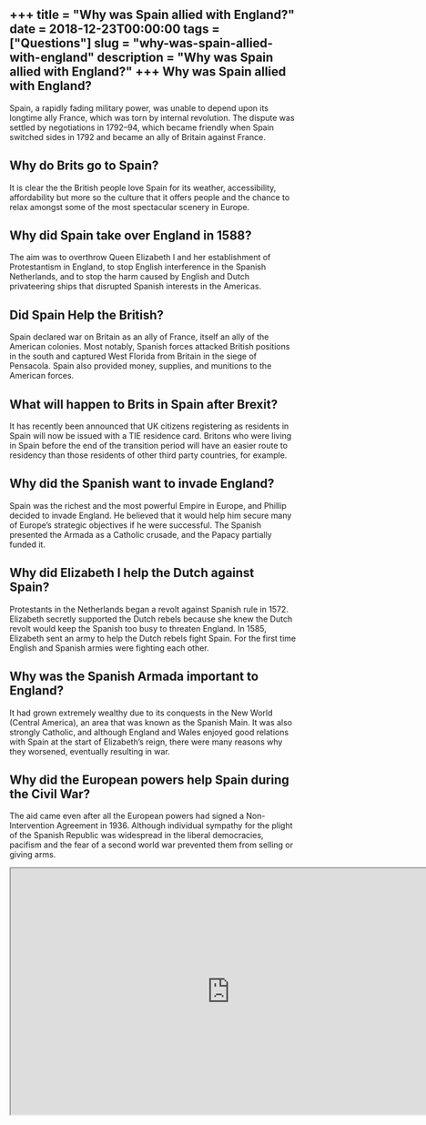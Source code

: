 +++
title = "Why was Spain allied with England?"
date = 2018-12-23T00:00:00
tags = ["Questions"]
slug = "why-was-spain-allied-with-england"
description = "Why was Spain allied with England?"
+++
Why was Spain allied with England?
----------------------------------

Spain, a rapidly fading military power, was unable to depend upon its longtime ally France, which was torn by internal revolution. The dispute was settled by negotiations in 1792–94, which became friendly when Spain switched sides in 1792 and became an ally of Britain against France.

Why do Brits go to Spain?
-------------------------

It is clear the the British people love Spain for its weather, accessibility, affordability but more so the culture that it offers people and the chance to relax amongst some of the most spectacular scenery in Europe.

Why did Spain take over England in 1588?
----------------------------------------

The aim was to overthrow Queen Elizabeth I and her establishment of Protestantism in England, to stop English interference in the Spanish Netherlands, and to stop the harm caused by English and Dutch privateering ships that disrupted Spanish interests in the Americas.

Did Spain Help the British?
---------------------------

Spain declared war on Britain as an ally of France, itself an ally of the American colonies. Most notably, Spanish forces attacked British positions in the south and captured West Florida from Britain in the siege of Pensacola. Spain also provided money, supplies, and munitions to the American forces.

What will happen to Brits in Spain after Brexit?
------------------------------------------------

It has recently been announced that UK citizens registering as residents in Spain will now be issued with a TIE residence card. Britons who were living in Spain before the end of the transition period will have an easier route to residency than those residents of other third party countries, for example.

Why did the Spanish want to invade England?
-------------------------------------------

Spain was the richest and the most powerful Empire in Europe, and Phillip decided to invade England. He believed that it would help him secure many of Europe’s strategic objectives if he were successful. The Spanish presented the Armada as a Catholic crusade, and the Papacy partially funded it.

Why did Elizabeth I help the Dutch against Spain?
-------------------------------------------------

Protestants in the Netherlands began a revolt against Spanish rule in 1572. Elizabeth secretly supported the Dutch rebels because she knew the Dutch revolt would keep the Spanish too busy to threaten England. In 1585, Elizabeth sent an army to help the Dutch rebels fight Spain. For the first time English and Spanish armies were fighting each other.

Why was the Spanish Armada important to England?
------------------------------------------------

It had grown extremely wealthy due to its conquests in the New World (Central America), an area that was known as the Spanish Main. It was also strongly Catholic, and although England and Wales enjoyed good relations with Spain at the start of Elizabeth’s reign, there were many reasons why they worsened, eventually resulting in war.

Why did the European powers help Spain during the Civil War?
------------------------------------------------------------

The aid came even after all the European powers had signed a Non-Intervention Agreement in 1936. Although individual sympathy for the plight of the Spanish Republic was widespread in the liberal democracies, pacifism and the fear of a second world war prevented them from selling or giving arms.

<iframe allow="accelerometer; autoplay; clipboard-write; encrypted-media; gyroscope; picture-in-picture" allowfullscreen="" class="__youtube_prefs__  epyt-is-override  no-lazyload" data-no-lazy="1" data-origheight="433" data-origwidth="770" data-skipgform_ajax_framebjll="" height="433" id="_ytid_80822" loading="lazy" src="https://www.youtube.com/embed/frF33emgn5g?enablejsapi=1&autoplay=0&cc_load_policy=0&cc_lang_pref=&iv_load_policy=1&loop=0&modestbranding=0&rel=1&fs=1&playsinline=0&autohide=2&theme=dark&color=red&controls=1&" title="YouTube player" width="770"></iframe>